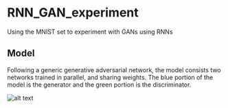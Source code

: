 # RNN_GAN_experiment
Using the MNIST set to experiment with GANs using RNNs

Model
-----
Following a generic generative adversarial network, the model consists two networks trained in parallel, and sharing weights.
The blue portion of the model is the generator and the green portion is the discriminator.

![alt text](https://github.com/jarmstrong2/RNN_GAN_experiment/blob/master/images/model_diagram.jpg)


